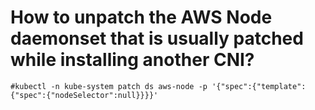 # How to unpatch the AWS Node daemonset that is usually patched while installing another CNI?

```
#kubectl -n kube-system patch ds aws-node -p '{"spec":{"template":{"spec":{"nodeSelector":null}}}}'
```